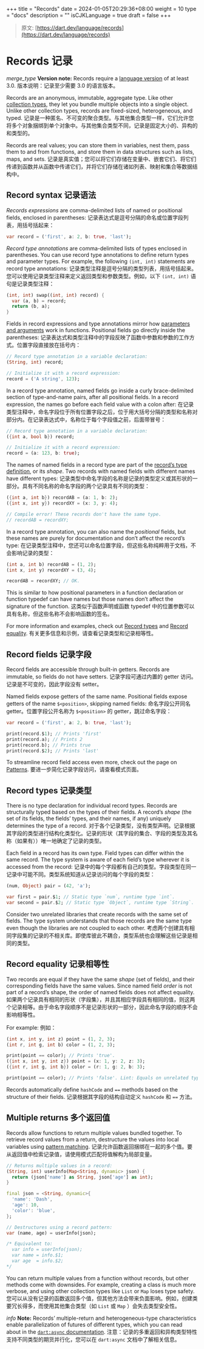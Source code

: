 +++
title = "Records"
date = 2024-01-05T20:29:36+08:00
weight = 10
type = "docs"
description = ""
isCJKLanguage = true
draft = false
+++

> 原文: [https://dart.dev/language/records](https://dart.dev/language/records)

# Records 记录

*merge_type* **Version note:** Records require a [language version](https://dart.dev/guides/language/evolution#language-versioning) of at least 3.0.
版本说明：记录至少需要 3.0 的语言版本。

Records are an anonymous, immutable, aggregate type. Like other [collection types](https://dart.dev/language/collections), they let you bundle multiple objects into a single object. Unlike other collection types, records are fixed-sized, heterogeneous, and typed.
记录是一种匿名、不可变的聚合类型。与其他集合类型一样，它们允许您将多个对象捆绑到单个对象中。与其他集合类型不同，记录是固定大小的、异构的和类型的。

Records are real values; you can store them in variables, nest them, pass them to and from functions, and store them in data structures such as lists, maps, and sets.
记录是真实值；您可以将它们存储在变量中、嵌套它们、将它们传递到函数并从函数中传递它们，并将它们存储在诸如列表、映射和集合等数据结构中。

## Record syntax 记录语法

*Records expressions* are comma-delimited lists of named or positional fields, enclosed in parentheses:
记录表达式是逗号分隔的命名或位置字段列表，用括号括起来：

```dart
var record = ('first', a: 2, b: true, 'last');
```

*Record type annotations* are comma-delimited lists of types enclosed in parentheses. You can use record type annotations to define return types and parameter types. For example, the following `(int, int)` statements are record type annotations:
记录类型注释是逗号分隔的类型列表，用括号括起来。您可以使用记录类型注释来定义返回类型和参数类型。例如，以下 `(int, int)` 语句是记录类型注释：

```dart
(int, int) swap((int, int) record) {
  var (a, b) = record;
  return (b, a);
}
```

Fields in record expressions and type annotations mirror how [parameters and arguments](https://dart.dev/language/functions#parameters) work in functions. Positional fields go directly inside the parentheses:
记录表达式和类型注释中的字段反映了函数中参数和参数的工作方式。位置字段直接放在括号内：

```dart
// Record type annotation in a variable declaration:
(String, int) record;

// Initialize it with a record expression:
record = ('A string', 123);
```

In a record type annotation, named fields go inside a curly brace-delimited section of type-and-name pairs, after all positional fields. In a record expression, the names go before each field value with a colon after:
在记录类型注释中，命名字段位于所有位置字段之后，位于用大括号分隔的类型和名称对部分内。在记录表达式中，名称位于每个字段值之前，后面带冒号：

```dart
// Record type annotation in a variable declaration:
({int a, bool b}) record;

// Initialize it with a record expression:
record = (a: 123, b: true);
```

The names of named fields in a record type are part of the [record’s type definition](https://dart.dev/language/records#record-types), or its *shape*. Two records with named fields with different names have different types:
记录类型中命名字段的名称是记录的类型定义或其形状的一部分。具有不同名称的命名字段的两个记录具有不同的类型：

```dart
({int a, int b}) recordAB = (a: 1, b: 2);
({int x, int y}) recordXY = (x: 3, y: 4);

// Compile error! These records don't have the same type.
// recordAB = recordXY;
```

In a record type annotation, you can also name the *positional* fields, but these names are purely for documentation and don’t affect the record’s type:
在记录类型注释中，您还可以命名位置字段，但这些名称纯粹用于文档，不会影响记录的类型：

```dart
(int a, int b) recordAB = (1, 2);
(int x, int y) recordXY = (3, 4);

recordAB = recordXY; // OK.
```

This is similar to how positional parameters in a function declaration or function typedef can have names but those names don’t affect the signature of the function.
这类似于函数声明或函数 typedef 中的位置参数可以具有名称，但这些名称不会影响函数的签名。

For more information and examples, check out [Record types](https://dart.dev/language/records#record-types) and [Record equality](https://dart.dev/language/records#record-equality).
有关更多信息和示例，请查看记录类型和记录相等性。

## Record fields 记录字段

Record fields are accessible through built-in getters. Records are immutable, so fields do not have setters.
记录字段可通过内置的 getter 访问。记录是不可变的，因此字段没有 setter。

Named fields expose getters of the same name. Positional fields expose getters of the name `$<position>`, skipping named fields:
命名字段公开同名 getter。位置字段公开名称为 `$<position>` 的 getter，跳过命名字段：

```dart
var record = ('first', a: 2, b: true, 'last');

print(record.$1); // Prints 'first'
print(record.a); // Prints 2
print(record.b); // Prints true
print(record.$2); // Prints 'last'
```

To streamline record field access even more, check out the page on [Patterns](https://dart.dev/language/patterns#destructuring-multiple-returns).
要进一步简化记录字段访问，请查看模式页面。

## Record types 记录类型

There is no type declaration for individual record types. Records are structurally typed based on the types of their fields. A record’s *shape* (the set of its fields, the fields’ types, and their names, if any) uniquely determines the type of a record.
对于各个记录类型，没有类型声明。记录根据其字段的类型进行结构化类型化。记录的形状（其字段的集合、字段的类型及其名称（如果有））唯一地确定了记录的类型。

Each field in a record has its own type. Field types can differ within the same record. The type system is aware of each field’s type wherever it is accessed from the record:
记录中的每个字段都有自己的类型。字段类型在同一记录中可能不同。类型系统知道从记录访问的每个字段的类型：

```dart
(num, Object) pair = (42, 'a');

var first = pair.$1; // Static type `num`, runtime type `int`.
var second = pair.$2; // Static type `Object`, runtime type `String`.
```

Consider two unrelated libraries that create records with the same set of fields. The type system understands that those records are the same type even though the libraries are not coupled to each other.
考虑两个创建具有相同字段集的记录的不相关库。即使库彼此不耦合，类型系统也会理解这些记录是相同的类型。

## Record equality 记录相等性

Two records are equal if they have the same *shape* (set of fields), and their corresponding fields have the same values. Since named field *order* is not part of a record’s shape, the order of named fields does not affect equality.
如果两个记录具有相同的形状（字段集），并且其相应字段具有相同的值，则这两个记录相等。由于命名字段顺序不是记录形状的一部分，因此命名字段的顺序不会影响相等性。

For example:
例如：

```dart
(int x, int y, int z) point = (1, 2, 3);
(int r, int g, int b) color = (1, 2, 3);

print(point == color); // Prints 'true'.
({int x, int y, int z}) point = (x: 1, y: 2, z: 3);
({int r, int g, int b}) color = (r: 1, g: 2, b: 3);

print(point == color); // Prints 'false'. Lint: Equals on unrelated types.
```

Records automatically define `hashCode` and `==` methods based on the structure of their fields.
记录根据其字段的结构自动定义 `hashCode` 和 `==` 方法。

## Multiple returns 多个返回值

Records allow functions to return multiple values bundled together. To retrieve record values from a return, destructure the values into local variables using [pattern matching](https://dart.dev/language/patterns#destructuring-multiple-returns).
记录允许函数返回捆绑在一起的多个值。要从返回值中检索记录值，请使用模式匹配将值解构为局部变量。

```dart
// Returns multiple values in a record:
(String, int) userInfo(Map<String, dynamic> json) {
  return (json['name'] as String, json['age'] as int);
}

final json = <String, dynamic>{
  'name': 'Dash',
  'age': 10,
  'color': 'blue',
};

// Destructures using a record pattern:
var (name, age) = userInfo(json);

/* Equivalent to:
  var info = userInfo(json);
  var name = info.$1;
  var age  = info.$2;
*/
```

You can return multiple values from a function without records, but other methods come with downsides. For example, creating a class is much more verbose, and using other collection types like `List` or `Map` loses type safety.
您可以从没有记录的函数返回多个值，但其他方法会带来负面影响。例如，创建类要冗长得多，而使用其他集合类型（如 `List` 或 `Map` ）会失去类型安全性。

*info* **Note:** Records’ multiple-return and heterogeneous-type characteristics enable parallelization of futures of different types, which you can read about in the [`dart:async` documentation](https://dart.dev/libraries/dart-async#handling-errors-for-multiple-futures).
注意：记录的多重返回和异构类型特性支持不同类型的期货并行化，您可以在 `dart:async` 文档中了解相关信息。
